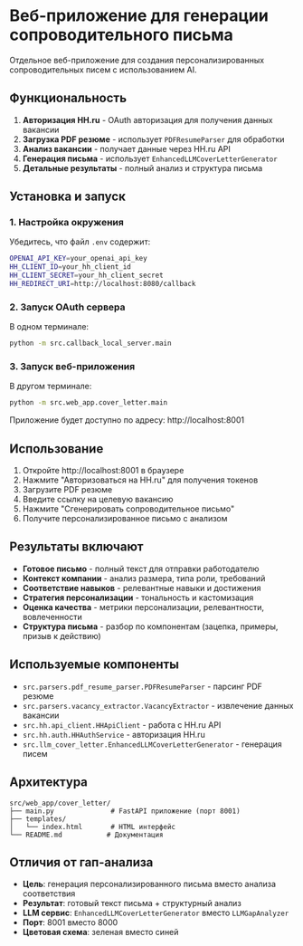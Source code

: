 # Веб-приложение для генерации сопроводительного письма

Отдельное веб-приложение для создания персонализированных сопроводительных писем с использованием AI.

## Функциональность

1. **Авторизация HH.ru** - OAuth авторизация для получения данных вакансии
2. **Загрузка PDF резюме** - использует `PDFResumeParser` для обработки
3. **Анализ вакансии** - получает данные через HH.ru API
4. **Генерация письма** - использует `EnhancedLLMCoverLetterGenerator`
5. **Детальные результаты** - полный анализ и структура письма

## Установка и запуск

### 1. Настройка окружения

Убедитесь, что файл `.env` содержит:
```bash
OPENAI_API_KEY=your_openai_api_key
HH_CLIENT_ID=your_hh_client_id
HH_CLIENT_SECRET=your_hh_client_secret
HH_REDIRECT_URI=http://localhost:8080/callback
```

### 2. Запуск OAuth сервера

В одном терминале:
```bash
python -m src.callback_local_server.main
```

### 3. Запуск веб-приложения

В другом терминале:
```bash
python -m src.web_app.cover_letter.main
```

Приложение будет доступно по адресу: http://localhost:8001

## Использование

1. Откройте http://localhost:8001 в браузере
2. Нажмите "Авторизоваться на HH.ru" для получения токенов
3. Загрузите PDF резюме
4. Введите ссылку на целевую вакансию
5. Нажмите "Сгенерировать сопроводительное письмо"
6. Получите персонализированное письмо с анализом

## Результаты включают

- **Готовое письмо** - полный текст для отправки работодателю
- **Контекст компании** - анализ размера, типа роли, требований
- **Соответствие навыков** - релевантные навыки и достижения
- **Стратегия персонализации** - тональность и кастомизация
- **Оценка качества** - метрики персонализации, релевантности, вовлеченности
- **Структура письма** - разбор по компонентам (зацепка, примеры, призыв к действию)

## Используемые компоненты

- `src.parsers.pdf_resume_parser.PDFResumeParser` - парсинг PDF резюме
- `src.parsers.vacancy_extractor.VacancyExtractor` - извлечение данных вакансии
- `src.hh.api_client.HHApiClient` - работа с HH.ru API
- `src.hh.auth.HHAuthService` - авторизация HH.ru
- `src.llm_cover_letter.EnhancedLLMCoverLetterGenerator` - генерация писем

## Архитектура

```
src/web_app/cover_letter/
├── main.py              # FastAPI приложение (порт 8001)
├── templates/
│   └── index.html       # HTML интерфейс
└── README.md           # Документация
```

## Отличия от гап-анализа

- **Цель**: генерация персонализированного письма вместо анализа соответствия
- **Результат**: готовый текст письма + структурный анализ
- **LLM сервис**: `EnhancedLLMCoverLetterGenerator` вместо `LLMGapAnalyzer`
- **Порт**: 8001 вместо 8000
- **Цветовая схема**: зеленая вместо синей